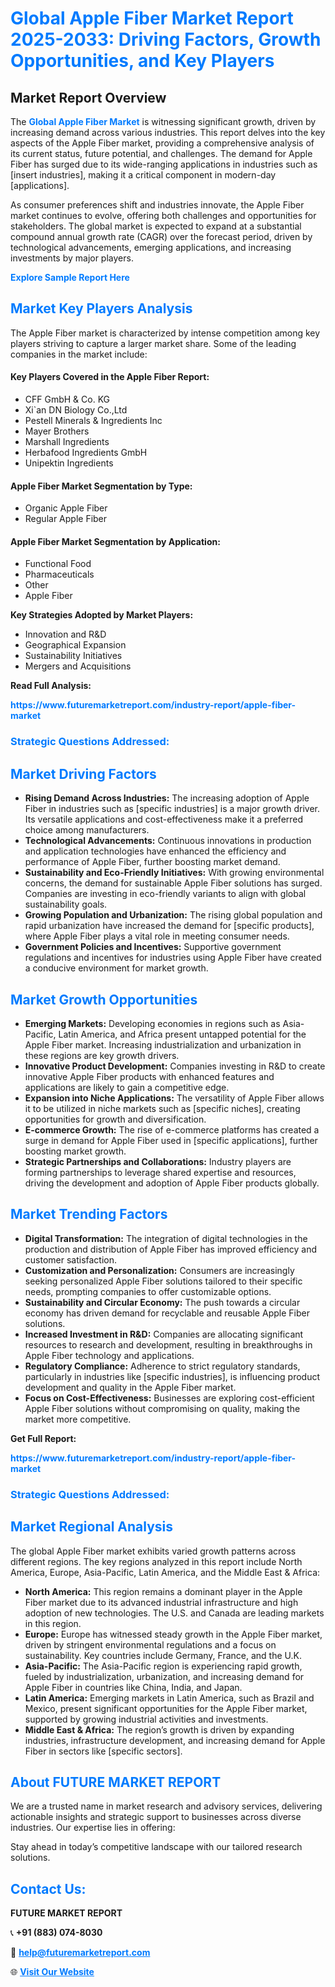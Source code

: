 <h1 style="color: #007BFF;">Global Apple Fiber Market Report 2025-2033: Driving Factors, Growth Opportunities, and Key Players</h1>

<section id="overview">
<h2>Market Report Overview</h2>
<p>The <a href="https://www.futuremarketreport.com/industry-report/apple-fiber-market" style="color: #007BFF; text-decoration: none;"><strong>Global Apple Fiber Market</strong></a> is witnessing significant growth, driven by increasing demand across various industries. This report delves into the key aspects of the Apple Fiber market, providing a comprehensive analysis of its current status, future potential, and challenges. The demand for Apple Fiber has surged due to its wide-ranging applications in industries such as [insert industries], making it a critical component in modern-day [applications].</p>
<p>As consumer preferences shift and industries innovate, the Apple Fiber market continues to evolve, offering both challenges and opportunities for stakeholders. The global market is expected to expand at a substantial compound annual growth rate (CAGR) over the forecast period, driven by technological advancements, emerging applications, and increasing investments by major players.</p>
</section>

<section id="overview">
<p><a href="https://www.futuremarketreport.com/request-sample/reportId=111904" style="color: #007BFF; text-decoration: none;"><strong>Explore Sample Report Here</strong></a></p>
</section>

<section id="key-players">
<h2 style="color: #007BFF;">Market Key Players Analysis</h2>
<p>The Apple Fiber market is characterized by intense competition among key players striving to capture a larger market share. Some of the leading companies in the market include:</p>
<h4>Key Players Covered in the Apple Fiber Report:</h4>
<ul><li>CFF GmbH &amp; Co. KG</li><li>Xi`an DN Biology Co.,Ltd</li><li>Pestell Minerals &amp; Ingredients Inc</li><li>Mayer Brothers</li><li>Marshall Ingredients</li><li>Herbafood Ingredients GmbH</li><li>Unipektin Ingredients</li></ul>
<h4>Apple Fiber Market Segmentation by Type:</h4>
<ul><li>Organic Apple Fiber</li><li>Regular Apple Fiber</li></ul>

<h4>Apple Fiber Market Segmentation by Application:</h4>
<ul><li>Functional Food</li><li>Pharmaceuticals</li><li>Other</li><li>Apple Fiber</li></ul>
<p><strong>Key Strategies Adopted by Market Players:</strong></p>
<ul>
<li>Innovation and R&D</li>
<li>Geographical Expansion</li>
<li>Sustainability Initiatives</li>
<li>Mergers and Acquisitions</li>
</ul>
</section>

<section>
<p><strong>Read Full Analysis: </strong></p><a href="https://www.futuremarketreport.com/industry-report/apple-fiber-market" style="color: #007BFF; text-decoration: none;"><strong>https://www.futuremarketreport.com/industry-report/apple-fiber-market</strong></a>
<h3 style="color: #007BFF;">Strategic Questions Addressed:</h3>
</section>

<section id="driving-factors">
<h2 style="color: #007BFF;">Market Driving Factors</h2>
<ul>
<li><strong>Rising Demand Across Industries:</strong> The increasing adoption of Apple Fiber in industries such as [specific industries] is a major growth driver. Its versatile applications and cost-effectiveness make it a preferred choice among manufacturers.</li>
<li><strong>Technological Advancements:</strong> Continuous innovations in production and application technologies have enhanced the efficiency and performance of Apple Fiber, further boosting market demand.</li>
<li><strong>Sustainability and Eco-Friendly Initiatives:</strong> With growing environmental concerns, the demand for sustainable Apple Fiber solutions has surged. Companies are investing in eco-friendly variants to align with global sustainability goals.</li>
<li><strong>Growing Population and Urbanization:</strong> The rising global population and rapid urbanization have increased the demand for [specific products], where Apple Fiber plays a vital role in meeting consumer needs.</li>
<li><strong>Government Policies and Incentives:</strong> Supportive government regulations and incentives for industries using Apple Fiber have created a conducive environment for market growth.</li>
</ul>
</section>

<section id="growth-opportunities">
<h2 style="color: #007BFF;">Market Growth Opportunities</h2>
<ul>
<li><strong>Emerging Markets:</strong> Developing economies in regions such as Asia-Pacific, Latin America, and Africa present untapped potential for the Apple Fiber market. Increasing industrialization and urbanization in these regions are key growth drivers.</li>
<li><strong>Innovative Product Development:</strong> Companies investing in R&D to create innovative Apple Fiber products with enhanced features and applications are likely to gain a competitive edge.</li>
<li><strong>Expansion into Niche Applications:</strong> The versatility of Apple Fiber allows it to be utilized in niche markets such as [specific niches], creating opportunities for growth and diversification.</li>
<li><strong>E-commerce Growth:</strong> The rise of e-commerce platforms has created a surge in demand for Apple Fiber used in [specific applications], further boosting market growth.</li>
<li><strong>Strategic Partnerships and Collaborations:</strong> Industry players are forming partnerships to leverage shared expertise and resources, driving the development and adoption of Apple Fiber products globally.</li>
</ul>
</section>

<section id="trending-factors">
<h2 style="color: #007BFF;">Market Trending Factors</h2>
<ul>
<li><strong>Digital Transformation:</strong> The integration of digital technologies in the production and distribution of Apple Fiber has improved efficiency and customer satisfaction.</li>
<li><strong>Customization and Personalization:</strong> Consumers are increasingly seeking personalized Apple Fiber solutions tailored to their specific needs, prompting companies to offer customizable options.</li>
<li><strong>Sustainability and Circular Economy:</strong> The push towards a circular economy has driven demand for recyclable and reusable Apple Fiber solutions.</li>
<li><strong>Increased Investment in R&D:</strong> Companies are allocating significant resources to research and development, resulting in breakthroughs in Apple Fiber technology and applications.</li>
<li><strong>Regulatory Compliance:</strong> Adherence to strict regulatory standards, particularly in industries like [specific industries], is influencing product development and quality in the Apple Fiber market.</li>
<li><strong>Focus on Cost-Effectiveness:</strong> Businesses are exploring cost-efficient Apple Fiber solutions without compromising on quality, making the market more competitive.</li>
</ul>
</section>

<section>
<p><strong>Get Full Report: </strong></p><a href="https://www.futuremarketreport.com/industry-report/apple-fiber-market" style="color: #007BFF; text-decoration: none;"><strong>https://www.futuremarketreport.com/industry-report/apple-fiber-market</strong></a>
<h3 style="color: #007BFF;">Strategic Questions Addressed:</h3>
</section>


<section id="regional-analysis">
<h2 style="color: #007BFF;">Market Regional Analysis</h2>
<p>The global Apple Fiber market exhibits varied growth patterns across different regions. The key regions analyzed in this report include North America, Europe, Asia-Pacific, Latin America, and the Middle East & Africa:</p>
<ul>
<li><strong>North America:</strong> This region remains a dominant player in the Apple Fiber market due to its advanced industrial infrastructure and high adoption of new technologies. The U.S. and Canada are leading markets in this region.</li>
<li><strong>Europe:</strong> Europe has witnessed steady growth in the Apple Fiber market, driven by stringent environmental regulations and a focus on sustainability. Key countries include Germany, France, and the U.K.</li>
<li><strong>Asia-Pacific:</strong> The Asia-Pacific region is experiencing rapid growth, fueled by industrialization, urbanization, and increasing demand for Apple Fiber in countries like China, India, and Japan.</li>
<li><strong>Latin America:</strong> Emerging markets in Latin America, such as Brazil and Mexico, present significant opportunities for the Apple Fiber market, supported by growing industrial activities and investments.</li>
<li><strong>Middle East & Africa:</strong> The region’s growth is driven by expanding industries, infrastructure development, and increasing demand for Apple Fiber in sectors like [specific sectors].</li>
</ul>
</section>

<footer>
<h2 style="color: #007BFF;">About FUTURE MARKET REPORT</h2>
<p>We are a trusted name in market research and advisory services, delivering actionable insights and strategic support to businesses across diverse industries. Our expertise lies in offering:</p>

<p>Stay ahead in today’s competitive landscape with our tailored research solutions.</p>

<h2 style="color: #007BFF;">Contact Us:</h2>
<p><strong>FUTURE MARKET REPORT</strong></p>
<p>📞 <strong>+91 (883) 074-8030</strong></p>
<p>📧 <strong><a href="mailto:help@futuremarketreport.com" style="color: #007BFF;">help@futuremarketreport.com</a></strong></p>
<p>🌐 <strong><a href="https://www.futuremarketreport.com/" style="color: #007BFF;">Visit Our Website</a></strong></p>
</footer>